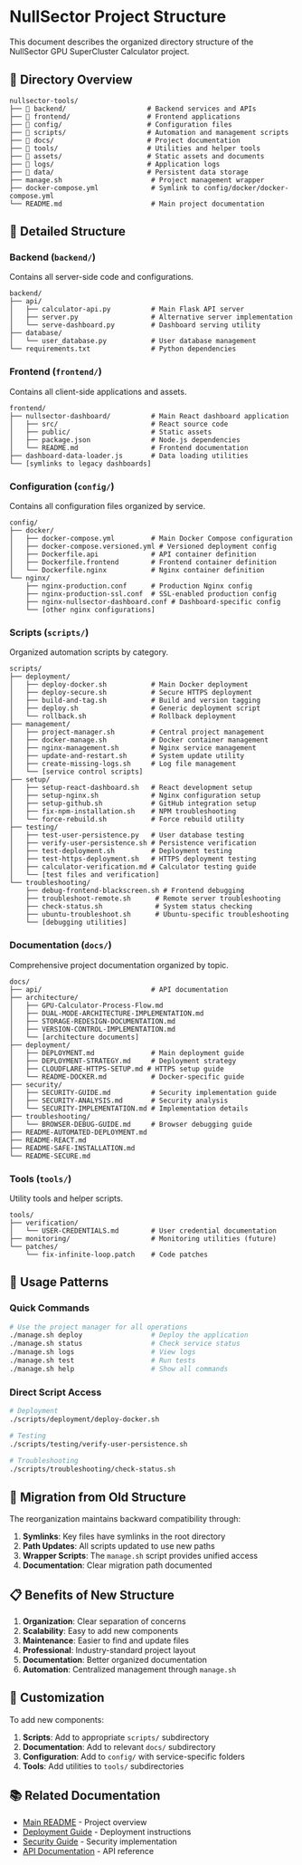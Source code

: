 # NullSector Project Structure

This document describes the organized directory structure of the NullSector GPU SuperCluster Calculator project.

## 📁 Directory Overview

```
nullsector-tools/
├── 📁 backend/                    # Backend services and APIs
├── 📁 frontend/                   # Frontend applications
├── 📁 config/                     # Configuration files
├── 📁 scripts/                    # Automation and management scripts
├── 📁 docs/                       # Project documentation
├── 📁 tools/                      # Utilities and helper tools
├── 📁 assets/                     # Static assets and documents
├── 📁 logs/                       # Application logs
├── 📁 data/                       # Persistent data storage
├── manage.sh                      # Project management wrapper
├── docker-compose.yml             # Symlink to config/docker/docker-compose.yml
└── README.md                      # Main project documentation
```

## 📂 Detailed Structure

### Backend (`backend/`)
Contains all server-side code and configurations.

```
backend/
├── api/
│   ├── calculator-api.py          # Main Flask API server
│   ├── server.py                  # Alternative server implementation
│   └── serve-dashboard.py         # Dashboard serving utility
├── database/
│   └── user_database.py           # User database management
└── requirements.txt               # Python dependencies
```

### Frontend (`frontend/`)
Contains all client-side applications and assets.

```
frontend/
├── nullsector-dashboard/          # Main React dashboard application
│   ├── src/                       # React source code
│   ├── public/                    # Static assets
│   ├── package.json               # Node.js dependencies
│   └── README.md                  # Frontend documentation
├── dashboard-data-loader.js       # Data loading utilities
└── [symlinks to legacy dashboards]
```

### Configuration (`config/`)
Contains all configuration files organized by service.

```
config/
├── docker/
│   ├── docker-compose.yml         # Main Docker Compose configuration
│   ├── docker-compose.versioned.yml # Versioned deployment config
│   ├── Dockerfile.api             # API container definition
│   ├── Dockerfile.frontend        # Frontend container definition
│   └── Dockerfile.nginx           # Nginx container definition
└── nginx/
    ├── nginx-production.conf      # Production Nginx config
    ├── nginx-production-ssl.conf  # SSL-enabled production config
    ├── nginx-nullsector-dashboard.conf # Dashboard-specific config
    └── [other nginx configurations]
```

### Scripts (`scripts/`)
Organized automation scripts by category.

```
scripts/
├── deployment/
│   ├── deploy-docker.sh           # Main Docker deployment
│   ├── deploy-secure.sh           # Secure HTTPS deployment
│   ├── build-and-tag.sh           # Build and version tagging
│   ├── deploy.sh                  # Generic deployment script
│   └── rollback.sh                # Rollback deployment
├── management/
│   ├── project-manager.sh         # Central project management
│   ├── docker-manage.sh           # Docker container management
│   ├── nginx-management.sh        # Nginx service management
│   ├── update-and-restart.sh      # System update utility
│   ├── create-missing-logs.sh     # Log file management
│   └── [service control scripts]
├── setup/
│   ├── setup-react-dashboard.sh   # React development setup
│   ├── setup-nginx.sh             # Nginx configuration setup
│   ├── setup-github.sh            # GitHub integration setup
│   ├── fix-npm-installation.sh    # NPM troubleshooting
│   └── force-rebuild.sh           # Force rebuild utility
├── testing/
│   ├── test-user-persistence.py   # User database testing
│   ├── verify-user-persistence.sh # Persistence verification
│   ├── test-deployment.sh         # Deployment testing
│   ├── test-https-deployment.sh   # HTTPS deployment testing
│   ├── calculator-verification.md # Calculator testing guide
│   └── [test files and verification]
└── troubleshooting/
    ├── debug-frontend-blackscreen.sh # Frontend debugging
    ├── troubleshoot-remote.sh      # Remote server troubleshooting
    ├── check-status.sh             # System status checking
    ├── ubuntu-troubleshoot.sh      # Ubuntu-specific troubleshooting
    └── [debugging utilities]
```

### Documentation (`docs/`)
Comprehensive project documentation organized by topic.

```
docs/
├── api/                           # API documentation
├── architecture/
│   ├── GPU-Calculator-Process-Flow.md
│   ├── DUAL-MODE-ARCHITECTURE-IMPLEMENTATION.md
│   ├── STORAGE-REDESIGN-DOCUMENTATION.md
│   ├── VERSION-CONTROL-IMPLEMENTATION.md
│   └── [architecture documents]
├── deployment/
│   ├── DEPLOYMENT.md              # Main deployment guide
│   ├── DEPLOYMENT-STRATEGY.md     # Deployment strategy
│   ├── CLOUDFLARE-HTTPS-SETUP.md # HTTPS setup guide
│   └── README-DOCKER.md           # Docker-specific guide
├── security/
│   ├── SECURITY-GUIDE.md          # Security implementation guide
│   ├── SECURITY-ANALYSIS.md       # Security analysis
│   └── SECURITY-IMPLEMENTATION.md # Implementation details
├── troubleshooting/
│   └── BROWSER-DEBUG-GUIDE.md     # Browser debugging guide
├── README-AUTOMATED-DEPLOYMENT.md
├── README-REACT.md
├── README-SAFE-INSTALLATION.md
└── README-SECURE.md
```

### Tools (`tools/`)
Utility tools and helper scripts.

```
tools/
├── verification/
│   └── USER-CREDENTIALS.md        # User credential documentation
├── monitoring/                    # Monitoring utilities (future)
└── patches/
    └── fix-infinite-loop.patch    # Code patches
```

## 🚀 Usage Patterns

### Quick Commands
```bash
# Use the project manager for all operations
./manage.sh deploy                 # Deploy the application
./manage.sh status                 # Check service status
./manage.sh logs                   # View logs
./manage.sh test                   # Run tests
./manage.sh help                   # Show all commands
```

### Direct Script Access
```bash
# Deployment
./scripts/deployment/deploy-docker.sh

# Testing
./scripts/testing/verify-user-persistence.sh

# Troubleshooting
./scripts/troubleshooting/check-status.sh
```

## 🔄 Migration from Old Structure

The reorganization maintains backward compatibility through:

1. **Symlinks**: Key files have symlinks in the root directory
2. **Path Updates**: All scripts updated to use new paths
3. **Wrapper Scripts**: The `manage.sh` script provides unified access
4. **Documentation**: Clear migration path documented

## 📋 Benefits of New Structure

1. **Organization**: Clear separation of concerns
2. **Scalability**: Easy to add new components
3. **Maintenance**: Easier to find and update files
4. **Professional**: Industry-standard project layout
5. **Documentation**: Better organized documentation
6. **Automation**: Centralized management through `manage.sh`

## 🔧 Customization

To add new components:

1. **Scripts**: Add to appropriate `scripts/` subdirectory
2. **Documentation**: Add to relevant `docs/` subdirectory
3. **Configuration**: Add to `config/` with service-specific folders
4. **Tools**: Add utilities to `tools/` subdirectories

## 📚 Related Documentation

- [Main README](../README.md) - Project overview
- [Deployment Guide](deployment/DEPLOYMENT.md) - Deployment instructions
- [Security Guide](security/SECURITY-GUIDE.md) - Security implementation
- [API Documentation](api/) - API reference
